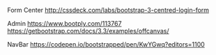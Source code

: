 Form Center
http://cssdeck.com/labs/bootstrap-3-centred-login-form

Admin
https://www.bootply.com/113767
https://getbootstrap.com/docs/3.3/examples/offcanvas/

NavBar
https://codepen.io/bootstrapped/pen/KwYGwq?editors=1100



